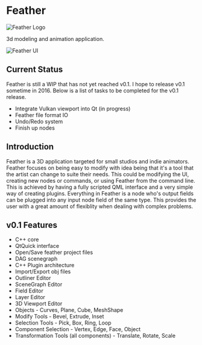 Feather
=======

![Feather Logo](https://raw.githubusercontent.com/richardlayman/feather/master/assets/images/logo.png)

3d modeling and animation application.

![Feather UI](https://raw.githubusercontent.com/richardlayman/feather/master/assets/images/ui_v0_1.png)

Current Status
---------------
Feather is still a WIP that has not yet reached v0.1. I hope to release v0.1 sometime in 2016. Below is a list of tasks to be completed for the v0.1 release.
* Integrate Vulkan viewport into Qt (in progress)
* Feather file format IO
* Undo/Redo system
* Finish up nodes

Introduction
---------------
Feather is a 3D application targeted for small studios and indie animators. Feather focuses on being easy to modify with idea being that it's a tool that the artist can change to suite their needs. This could be modifying the UI, creating new nodes or commands, or using Feather from the command line. This is achieved by having a fully scripted QML interface and a very simple way of creating plugins. Everything in Feather is a node who's output fields can be plugged into any input node field of the same type. This provides the user with a great amount of flexiblity when dealing with complex problems.

v0.1 Features
---------------
* C++ core
* QtQuick interface
* Open/Save feather project files
* DAG scenegraph
* C++ Plugin architecture
* Import/Export obj files
* Outliner Editor
* SceneGraph Editor
* Field Editor
* Layer Editor
* 3D Viewport Editor
* Objects - Curves, Plane, Cube, MeshShape
* Modify Tools - Bevel, Extrude, Inset
* Selection Tools - Pick, Box, Ring, Loop
* Component Selection - Vertex, Edge, Face, Object
* Transformation Tools (all components) - Translate, Rotate, Scale


